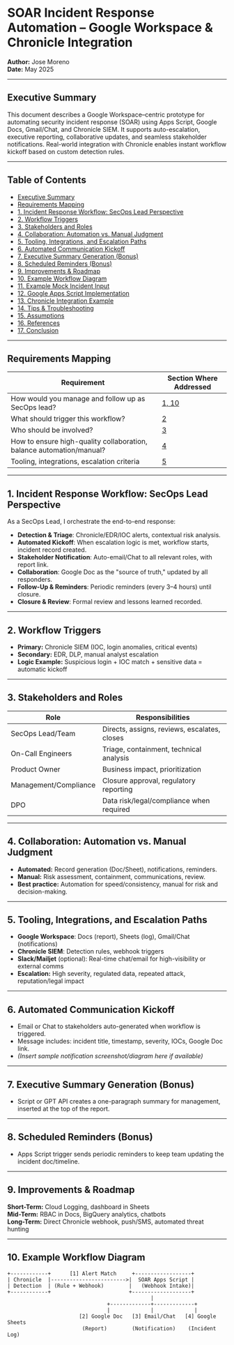 # SOAR Incident Response Automation – Google Workspace & Chronicle Integration

**Author:** Jose Moreno  
**Date:** May 2025

---

## Executive Summary

This document describes a Google Workspace–centric prototype for automating security incident response (SOAR) using Apps Script, Google Docs, Gmail/Chat, and Chronicle SIEM. It supports auto-escalation, executive reporting, collaborative updates, and seamless stakeholder notifications. Real-world integration with Chronicle enables instant workflow kickoff based on custom detection rules.

---

## Table of Contents

- [Executive Summary](#executive-summary)
- [Requirements Mapping](#requirements-mapping)
- [1. Incident Response Workflow: SecOps Lead Perspective](#1-incident-response-workflow-secops-lead-perspective)
- [2. Workflow Triggers](#2-workflow-triggers)
- [3. Stakeholders and Roles](#3-stakeholders-and-roles)
- [4. Collaboration: Automation vs. Manual Judgment](#4-collaboration-automation-vs-manual-judgment)
- [5. Tooling, Integrations, and Escalation Paths](#5-tooling-integrations-and-escalation-paths)
- [6. Automated Communication Kickoff](#6-automated-communication-kickoff)
- [7. Executive Summary Generation (Bonus)](#7-executive-summary-generation-bonus)
- [8. Scheduled Reminders (Bonus)](#8-scheduled-reminders-bonus)
- [9. Improvements & Roadmap](#9-improvements--roadmap)
- [10. Example Workflow Diagram](#10-example-workflow-diagram)
- [11. Example Mock Incident Input](#11-example-mock-incident-input)
- [12. Google Apps Script Implementation](#12-google-apps-script-implementation)
- [13. Chronicle Integration Example](#13-chronicle-integration-example)
- [14. Tips & Troubleshooting](#14-tips--troubleshooting)
- [15. Assumptions](#15-assumptions)
- [16. References](#16-references)
- [17. Conclusion](#17-conclusion)

---

## Requirements Mapping

| Requirement                                                                 | Section Where Addressed                |
|-----------------------------------------------------------------------------|----------------------------------------|
| How would you manage and follow up as SecOps lead?                          | [1, 10](#1-incident-response-workflow-secops-lead-perspective) |
| What should trigger this workflow?                                          | [2](#2-workflow-triggers)              |
| Who should be involved?                                                     | [3](#3-stakeholders-and-roles)         |
| How to ensure high-quality collaboration, balance automation/manual?        | [4](#4-collaboration-automation-vs-manual-judgment) |
| Tooling, integrations, escalation criteria                                  | [5](#5-tooling-integrations-and-escalation-paths)   |

---

## 1. Incident Response Workflow: SecOps Lead Perspective

As a SecOps Lead, I orchestrate the end-to-end response:
- **Detection & Triage**: Chronicle/EDR/IOC alerts, contextual risk analysis.
- **Automated Kickoff**: When escalation logic is met, workflow starts, incident record created.
- **Stakeholder Notification**: Auto-email/Chat to all relevant roles, with report link.
- **Collaboration**: Google Doc as the "source of truth," updated by all responders.
- **Follow-Up & Reminders**: Periodic reminders (every 3–4 hours) until closure.
- **Closure & Review**: Formal review and lessons learned recorded.

---

## 2. Workflow Triggers

- **Primary:** Chronicle SIEM (IOC, login anomalies, critical events)
- **Secondary:** EDR, DLP, manual analyst escalation
- **Logic Example:** Suspicious login + IOC match + sensitive data = automatic kickoff

---

## 3. Stakeholders and Roles

| Role                  | Responsibilities                                        |
|-----------------------|--------------------------------------------------------|
| SecOps Lead/Team      | Directs, assigns, reviews, escalates, closes           |
| On-Call Engineers     | Triage, containment, technical analysis                |
| Product Owner         | Business impact, prioritization                        |
| Management/Compliance | Closure approval, regulatory reporting                 |
| DPO                   | Data risk/legal/compliance when required               |

---

## 4. Collaboration: Automation vs. Manual Judgment

- **Automated:** Record generation (Doc/Sheet), notifications, reminders.
- **Manual:** Risk assessment, containment, communications, review.
- **Best practice:** Automation for speed/consistency, manual for risk and decision-making.

---

## 5. Tooling, Integrations, and Escalation Paths

- **Google Workspace**: Docs (report), Sheets (log), Gmail/Chat (notifications)
- **Chronicle SIEM**: Detection rules, webhook triggers
- **Slack/Mailjet** (optional): Real-time chat/email for high-visibility or external comms
- **Escalation:** High severity, regulated data, repeated attack, reputation/legal impact

---

## 6. Automated Communication Kickoff

- Email or Chat to stakeholders auto-generated when workflow is triggered.
- Message includes: incident title, timestamp, severity, IOCs, Google Doc link.
- *(Insert sample notification screenshot/diagram here if available)*

---

## 7. Executive Summary Generation (Bonus)

- Script or GPT API creates a one-paragraph summary for management, inserted at the top of the report.

---

## 8. Scheduled Reminders (Bonus)

- Apps Script trigger sends periodic reminders to keep team updating the incident doc/timeline.

---

## 9. Improvements & Roadmap

**Short-Term:** Cloud Logging, dashboard in Sheets  
**Mid-Term:** RBAC in Docs, BigQuery analytics, chatbots  
**Long-Term:** Direct Chronicle webhook, push/SMS, automated threat hunting  

---

## 10. Example Workflow Diagram

```plaintext
+------------+      [1] Alert Match     +------------------+
| Chronicle  |------------------------>|  SOAR Apps Script |
| Detection  | (Rule + Webhook)        |   (Webhook Intake)|
+------------+                         +-------------------+
                                              |
                                +-------------+-------------+
                                |             |             |
                       [2] Google Doc   [3] Email/Chat   [4] Google Sheets
                        (Report)        (Notification)    (Incident Log)

